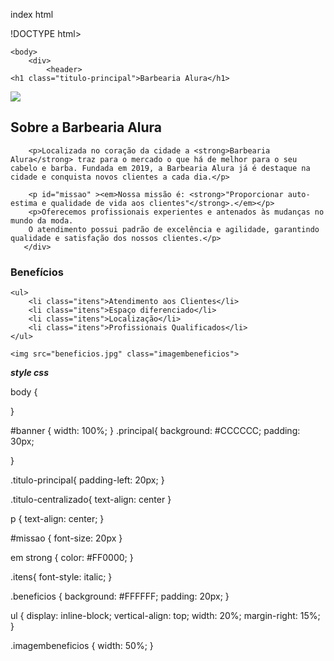 index html

!DOCTYPE html>
<html lang="pt-br">
    <head>
        <meta charset="UTF-8">
        <title>Barbearia Alura</title>
        <link rel="stylesheet" href="style.css">
    </head>

    <body>
        <div>
            <header>
    <h1 class="titulo-principal">Barbearia Alura</h1>                                                                                                                                            
</header>                          
        </div>
        <img id="banner" src="banner.jpg">
        <div class="pricipal">
        <h2 class="titulo-centralizado">Sobre a Barbearia Alura</h2>

        <p>Localizada no coração da cidade a <strong>Barbearia Alura</strong> traz para o mercado o que há de melhor para o seu cabelo e barba. Fundada em 2019, a Barbearia Alura já é destaque na cidade e conquista novos clientes a cada dia.</p>

        <p id="missao" ><em>Nossa missão é: <strong>"Proporcionar auto-estima e qualidade de vida aos clientes"</strong>.</em></p>
        <p>Oferecemos profissionais experientes e antenados às mudanças no mundo da moda. 
        O atendimento possui padrão de excelência e agilidade, garantindo qualidade e satisfação dos nossos clientes.</p>
       </div>

<div class="beneficios">
    <h3 class="titulo-centralizado">Benefícios</h3>

    <ul>
        <li class="itens">Atendimento aos Clientes</li>
        <li class="itens">Espaço diferenciado</li>
        <li class="itens">Localização</li>
        <li class="itens">Profissionais Qualificados</li>
    </ul>

    <img src="beneficios.jpg" class="imagembeneficios">
</div>
    </body>
</html>

***style css***


body {
   
}

#banner {
    width: 100%;
}
.principal{
    background: #CCCCCC;
    padding: 30px;

}
   
.titulo-principal{
     padding-left: 20px;
}

.titulo-centralizado{
     text-align: center
}

p {
    text-align: center;
}

#missao {
    font-size: 20px
}

em strong {
    color: #FF0000;
}

.itens{ 
    font-style: italic;
 }

 .beneficios {
    background: #FFFFFF;
    padding: 20px;
}

ul {
    display: inline-block;
    vertical-align: top;
    width: 20%;
    margin-right: 15%;
}

.imagembeneficios {
    width: 50%;
}
